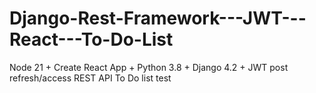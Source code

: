# Django-Rest-Framework---JWT---React---To-Do-List

Node 21 + Create React App + Python 3.8 + Django 4.2 + JWT post refresh/access REST API To Do list test